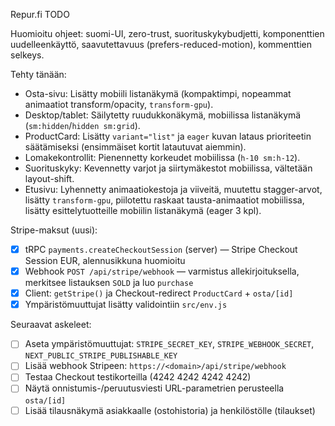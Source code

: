 Repur.fi TODO




Huomioitu ohjeet: suomi-UI, zero-trust, suorituskykybudjetti, komponenttien uudelleenkäyttö, saavutettavuus (prefers-reduced-motion), kommenttien selkeys.


Tehty tänään:
- Osta-sivu: Lisätty mobiili listanäkymä (kompaktimpi, nopeammat animaatiot transform/opacity, `transform-gpu`).
- Desktop/tablet: Säilytetty ruudukkonäkymä, mobiilissa listanäkymä (`sm:hidden`/`hidden sm:grid`).
- ProductCard: Lisätty `variant="list"` ja `eager` kuvan lataus prioriteetin säätämiseksi (ensimmäiset kortit latautuvat aiemmin).
- Lomakekontrollit: Pienennetty korkeudet mobiilissa (`h-10 sm:h-12`).
- Suorituskyky: Kevennetty varjot ja siirtymäkestot mobiilissa, vältetään layout-shift.
 - Etusivu: Lyhennetty animaatiokestoja ja viiveitä, muutettu stagger-arvot, lisätty `transform-gpu`, piilotettu raskaat tausta-animaatiot mobiilissa, lisätty esittelytuotteille mobiilin listanäkymä (eager 3 kpl).

Stripe-maksut (uusi):
- [x] tRPC `payments.createCheckoutSession` (server) — Stripe Checkout Session EUR, alennusikkuna huomioitu
- [x] Webhook `POST /api/stripe/webhook` — varmistus allekirjoituksella, merkitsee listauksen `SOLD` ja luo `purchase`
- [x] Client: `getStripe()` ja Checkout-redirect `ProductCard` + `osta/[id]`
- [x] Ympäristömuuttujat lisätty validointiin `src/env.js`

Seuraavat askeleet:
- [ ] Aseta ympäristömuuttujat: `STRIPE_SECRET_KEY`, `STRIPE_WEBHOOK_SECRET`, `NEXT_PUBLIC_STRIPE_PUBLISHABLE_KEY`
- [ ] Lisää webhook Stripeen: `https://<domain>/api/stripe/webhook`
- [ ] Testaa Checkout testikorteilla (4242 4242 4242 4242)
- [ ] Näytä onnistumis-/peruutusviesti URL-parametrien perusteella `osta/[id]`
- [ ] Lisää tilausnäkymä asiakkaalle (ostohistoria) ja henkilöstölle (tilaukset)